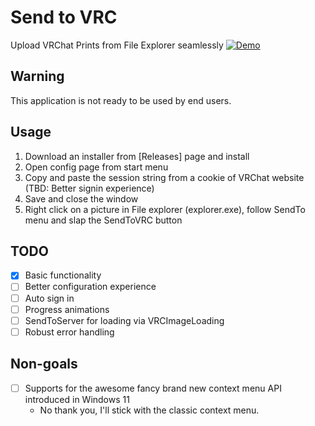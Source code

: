 # Send to VRC
Upload VRChat Prints from File Explorer seamlessly
[![Demo](https://github.com/user-attachments/assets/f555b6e7-b29e-483b-8ebf-0b309a14654b)](https://github.com/user-attachments/assets/c6d94db2-4b71-45bc-a646-dd90ffd7f27a)

## Warning
This application is not ready to be used by end users.

## Usage
1. Download an installer from [Releases] page and install
2. Open config page from start menu
3. Copy and paste the session string from a cookie of VRChat website (TBD: Better signin experience)
4. Save and close the window
5. Right click on a picture in File explorer (explorer.exe), follow SendTo menu and slap the SendToVRC button

## TODO
- [x] Basic functionality
- [ ] Better configuration experience
- [ ] Auto sign in
- [ ] Progress animations
- [ ] SendToServer for loading via VRCImageLoading
- [ ] Robust error handling

## Non-goals
- [ ] Supports for the awesome fancy brand new context menu API introduced in Windows 11
    - No thank you, I'll stick with the classic context menu.
